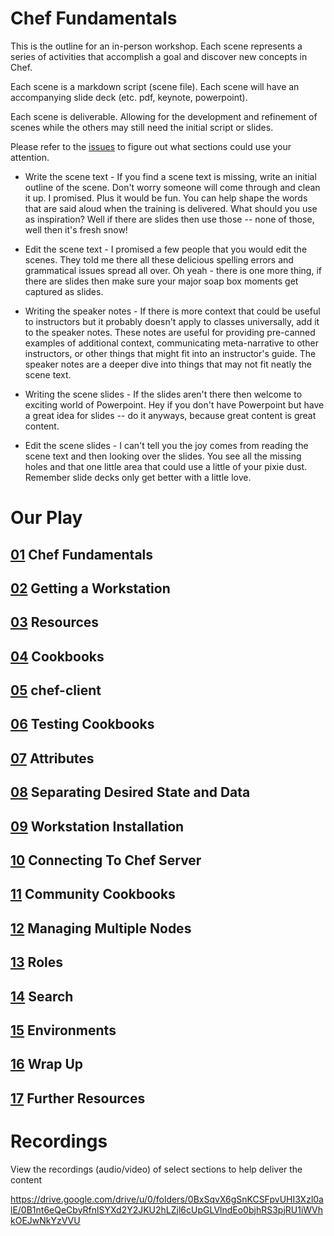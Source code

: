 # Chef Fundamentals

This is the outline for an in-person workshop. Each scene represents a series of activities that accomplish a goal and discover new concepts in Chef.

Each scene is a markdown script (scene file). Each scene will have an accompanying slide deck (etc. pdf, keynote, powerpoint).

Each scene is deliverable. Allowing for the development and refinement of scenes while the others may still need the initial script or slides.

Please refer to the [issues](https://github.com/learnchef/chefdk-fundamentals/issues) to figure out what sections could use your attention.

* Write the scene text - If you find a scene text is missing, write an initial outline of the scene. Don't worry someone will come through and clean it up. I promised. Plus it would be fun. You can help shape the words that are said aloud when the training is delivered. What should you use as inspiration? Well if there are slides then use those -- none of those, well then it's fresh snow!

* Edit the scene text - I promised a few people that you would edit the scenes. They told me there all these delicious spelling errors and grammatical issues spread all over. Oh yeah - there is one more thing, if there are slides then make sure your major soap box moments get captured as slides.

* Writing the speaker notes - If there is more context that could be useful to instructors but it probably doesn't apply to classes universally, add it to the speaker notes.  These notes are useful for providing pre-canned examples of additional context, communicating meta-narrative to other instructors, or other things that might fit into an instructor's guide.  The speaker notes are a deeper dive into things that may not fit neatly the scene text.

* Writing the scene slides - If the slides aren't there then welcome to exciting world of Powerpoint. Hey if you don't have Powerpoint but have a great idea for slides -- do it anyways, because great content is great content.

* Edit the scene slides - I can't tell you the joy comes from reading the scene text and then looking over the slides. You see all the missing holes and that one little area that could use a little of your pixie dust. Remember slide decks only get better with a little love.

# Our Play

## [01](scene_01.md) Chef Fundamentals

## [02](scene_02.md) Getting a Workstation

## [03](scene_03.md) Resources

## [04](scene_04.md) Cookbooks

## [05](scene_05.md) chef-client

## [06](scene_06.md) Testing Cookbooks

## [07](scene_07.md) Attributes

## [08](scene_08.md) Separating Desired State and Data

## [09](scene_09.md) Workstation Installation

## [10](scene_10.md) Connecting To Chef Server

## [11](scene_11.md) Community Cookbooks

## [12](scene_12.md) Managing Multiple Nodes

## [13](scene_13.md) Roles

## [14](scene_14.md) Search

## [15](scene_15.md) Environments

## [16](scene_16.md) Wrap Up

## [17](scene_17.md) Further Resources

# Recordings

View the recordings (audio/video) of select sections to help deliver the content

https://drive.google.com/drive/u/0/folders/0BxSqvX6gSnKCSFpvUHI3Xzl0alE/0B1nt6eQeCbyRfnlSYXd2Y2JKU2hLZjl6cUpGLVlndEo0bjhRS3pjRU1iWVhkOEJwNkYzVVU